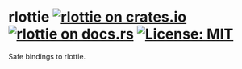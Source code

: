 # rlottie [![rlottie on crates.io](https://img.shields.io/crates/v/rlottie.svg)](https://crates.io/crates/rlottie) [![rlottie on docs.rs](https://docs.rs/rlottie/badge.svg)](https://docs.rs/rlottie) [![License: MIT](https://img.shields.io/badge/license-MIT-blue.svg)](https://mit-license.org/)

Safe bindings to rlottie.
